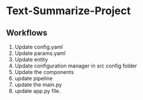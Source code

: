 # Text-Summarize-Project

## Workflows

1. Update config.yaml
2. Update params.yaml
3. Update entity
4. Update configuration manager in src config folder
5. Update the components
6. update pipeline
7. update the main.py
8. update app.py file.